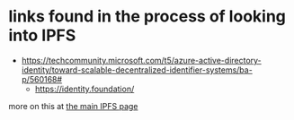 # links found in the process of looking into IPFS

- https://techcommunity.microsoft.com/t5/azure-active-directory-identity/toward-scalable-decentralized-identifier-systems/ba-p/560168#
  - https://identity.foundation/

more on this at [the main IPFS page](4g3s4-t7yp4-yx97b-ptzwy-tj1he)
